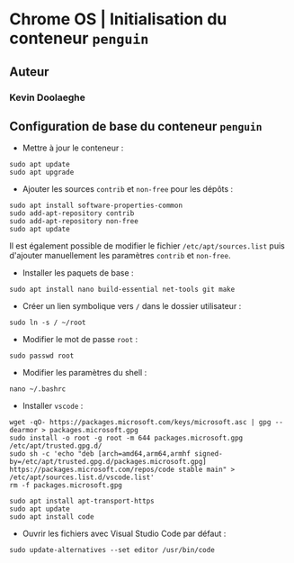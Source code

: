 # Chrome OS | Initialisation du conteneur `penguin`

## Auteur

### Kevin Doolaeghe

## Configuration de base du conteneur `penguin`

* Mettre à jour le conteneur :
```
sudo apt update
sudo apt upgrade
```

* Ajouter les sources `contrib` et `non-free` pour les dépôts :
```
sudo apt install software-properties-common
sudo add-apt-repository contrib
sudo add-apt-repository non-free
sudo apt update
```
Il est également possible de modifier le fichier `/etc/apt/sources.list` puis d'ajouter manuellement les paramètres `contrib` et `non-free`.

* Installer les paquets de base :
```
sudo apt install nano build-essential net-tools git make
```

* Créer un lien symbolique vers `/` dans le dossier utilisateur :
```
sudo ln -s / ~/root
```

* Modifier le mot de passe `root` :
```
sudo passwd root
```

* Modifier les paramètres du shell :
```
nano ~/.bashrc
```

* Installer `vscode` :
```
wget -qO- https://packages.microsoft.com/keys/microsoft.asc | gpg --dearmor > packages.microsoft.gpg
sudo install -o root -g root -m 644 packages.microsoft.gpg /etc/apt/trusted.gpg.d/
sudo sh -c 'echo "deb [arch=amd64,arm64,armhf signed-by=/etc/apt/trusted.gpg.d/packages.microsoft.gpg] https://packages.microsoft.com/repos/code stable main" > /etc/apt/sources.list.d/vscode.list'
rm -f packages.microsoft.gpg
```

```
sudo apt install apt-transport-https
sudo apt update
sudo apt install code
```

* Ouvrir les fichiers avec Visual Studio Code par défaut :
```
sudo update-alternatives --set editor /usr/bin/code
```
